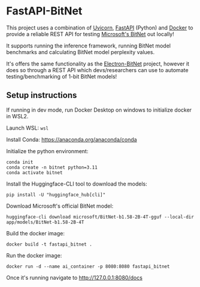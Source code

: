 # FastAPI-BitNet

This project uses a combination of [Uvicorn](https://www.uvicorn.org/), [FastAPI](https://fastapi.tiangolo.com/) (Python) and [Docker](https://www.docker.com/) to provide a reliable REST API for testing [Microsoft's BitNet](https://github.com/microsoft/BitNet) out locally!

It supports running the inference framework, running BitNet model benchmarks and calculating BitNet model perplexity values.

It's offers the same functionality as the [Electron-BitNet](https://github.com/grctest/Electron-BitNet) project, however it does so through a REST API which devs/researchers can use to automate testing/benchmarking of 1-bit BitNet models!

## Setup instructions

If running in dev mode, run Docker Desktop on windows to initialize docker in WSL2.

Launch WSL: `wsl`

Install Conda: https://anaconda.org/anaconda/conda

Initialize the python environment:
```
conda init
conda create -n bitnet python=3.11
conda activate bitnet
```

Install the Huggingface-CLI tool to download the models:
```
pip install -U "huggingface_hub[cli]"
```
 
Download Microsoft's official BitNet model:
```
huggingface-cli download microsoft/BitNet-b1.58-2B-4T-gguf --local-dir app/models/BitNet-b1.58-2B-4T
```

Build the docker image:
```
docker build -t fastapi_bitnet .
```

Run the docker image:
```
docker run -d --name ai_container -p 8080:8080 fastapi_bitnet
```

Once it's running navigate to http://127.0.0.1:8080/docs